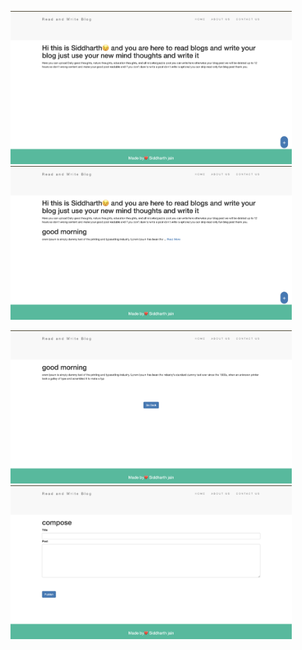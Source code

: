 <p align="left">
  <img src="./public/s.png" alt="Project Overview" width="450"/>
  <img src="./public/s1.png" alt="Project Overview" width="450"/>
</p>
<p align="left">
  <img src="./public/s2.png" alt="Project Overview" width="450"/>
  <img src="./public/s3.png" alt="Project Overview" width="450"/>
</p>
